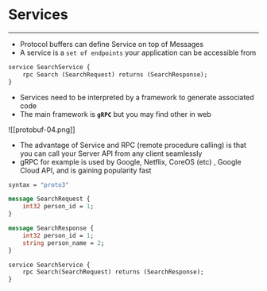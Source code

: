 # Services

---

- Protocol buffers can define Service on top of Messages
- A service is a `set of endpoints` your application can be accessible from

```protobuf
service SearchService {
	rpc Search (SearchRequest) returns (SearchResponse);
}
```

- Services need to be interpreted by a framework to generate associated code
- The main framework is **`gRPC`**  but you may find other in web

![[protobuf-04.png]]

- The advantage of Service and RPC (remote procedure calling) is that you can call your Server API from any client seamlessly
- gRPC for example is used by Google, Netflix, CoreOS (etc) , Google Cloud API, and is gaining popularity fast

```protobuf
syntax = "proto3"

message SearchRequest {
	int32 person_id = 1;
}

message SearchResponse {
	int32 person_id = 1;
	string person_name = 2;
}

service SearchService {
	rpc Search(SearchRequest) returns (SearchResponse);
}
```